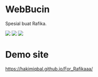 # WebBucin
Spesial buat Rafika.

<p>
    <a href="https://github.com/HakimIqbal" target="_blank"><img src="https://img.shields.io/badge/Github-https://HakimIqbal.github.io-red?" /></a>
    <a href="https://www.linkedin.com/in/muhammad-iqbal-alhakim-0417891a5/" target="_blank"><img src="https://img.shields.io/badge/Linkedin-MuhammadIqbalHakim-red" /></a>
    <a href="https://facebook.com/moehammadiqbalhakim" target="_blank"><img src="https://img.shields.io/badge/Facebook-moehammadiqbalhakim-red" /></a>
</p>


# Demo site
https://hakimiqbal.github.io/For_Rafikaaa/

